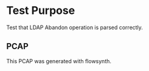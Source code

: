 # Test Purpose

Test that LDAP Abandon operation is parsed correctly.

## PCAP

This PCAP was generated with flowsynth.
